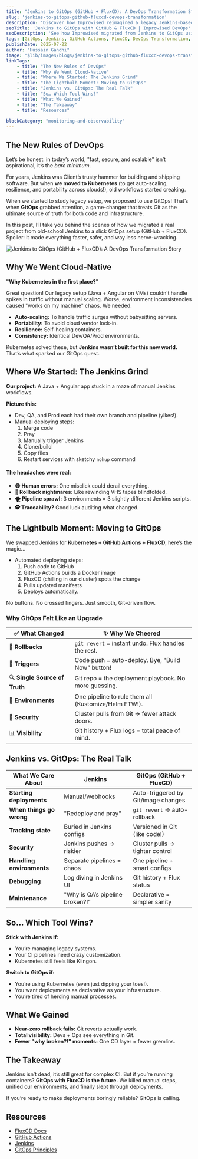 ```yaml
---
title: "Jenkins to GitOps (GitHub + FluxCD): A DevOps Transformation Story"
slug: 'jenkins-to-gitops-github-fluxcd-devops-transformation'
description: 'Discover how Improwised reimagined a legacy Jenkins-based CI/CD pipeline into a modern GitOps workflow using GitHub Actions and FluxCD. A practical journey into scalable, secure, and cloud-native DevOps.'
seoTitle: 'Jenkins to GitOps with GitHub & FluxCD | Improwised DevOps'
seoDescription: 'See how Improwised migrated from Jenkins to GitOps using GitHub & FluxCD,  enhancing deployment speed, security, and CI/CD scalability in real-world DevOps'
tags: [GitOps, Jenkins, GitHub Actions, FluxCD, DevOps Transformation, CI/CD, Cloud-Native, Improwised Technologies, Infrastructure as Code Automation]
publishDate: 2025-07-22
author: "Hussain Gandhi"
image: "$lib/images/blogs/jenkins-to-gitops-github-fluxcd-devops-transformation.png"
linkTags:
    - title: "The New Rules of DevOps"
    - title: "Why We Went Cloud-Native"
    - title: "Where We Started: The Jenkins Grind"
    - title: "The Lightbulb Moment: Moving to GitOps"
    - title: "Jenkins vs. GitOps: The Real Talk"
    - title: "So… Which Tool Wins?"
    - title: "What We Gained"
    - title: "The Takeaway"
    - title: "Resources"
      
blockCategory: "monitoring-and-observability"
---
```


## **The New Rules of DevOps**

Let’s be honest: in today’s world, "fast, secure, and scalable" isn’t aspirational, it’s the *bare minimum*. 

For years, Jenkins was Client’s trusty hammer for building and shipping software. But when **we moved to Kubernetes** (to get auto-scaling, resilience, and portability across clouds\!), old workflows started creaking. 

When we started to study legacy setup, we proposed to use GitOps\! That’s when **GitOps** grabbed attention, a game-changer that treats Git as the ultimate source of truth for both code and infrastructure.

In this post, I’ll take you behind the scenes of how we migrated a real project from old-school Jenkins to a slick GitOps setup (GitHub \+ FluxCD). Spoiler: it made everything faster, safer, and way less nerve-wracking.

![Jenkins to GitOps (GitHub + FluxCD): A DevOps Transformation Story]($lib/images/blogs/jenkins-to-gitops-github-fluxcd-devops-transformation-content-image.png)

## **Why We Went Cloud-Native**

**"Why Kubernetes in the first place?"**

Great question\! Our legacy setup (Java \+ Angular on VMs) couldn’t handle spikes in traffic without manual scaling. Worse, environment inconsistencies caused "works on my machine" chaos. We needed:

* **Auto-scaling:** To handle traffic surges without babysitting servers.  
* **Portability:** To avoid cloud vendor lock-in.  
* **Resilience:** Self-healing containers.  
* **Consistency:** Identical Dev/QA/Prod environments.

Kubernetes solved these, but **Jenkins wasn’t built for this new world.** That’s what sparked our GitOps quest.

## **Where We Started: The Jenkins Grind**
 
**Our project:** A Java \+ Angular app stuck in a maze of manual Jenkins workflows. 

**Picture this:**
* Dev, QA, and Prod each had their own branch and pipeline (yikes\!).  
* Manual deploying steps:  
  1. Merge code 
  2. Pray 
  3. Manually trigger Jenkins 
  4. Clone/build 
  5. Copy files
  6. Restart services with sketchy `nohup` command

#### **The headaches were real:**

* **😩 Human errors:** One misclick could derail everything.  
* **🔄 Rollback nightmares:** Like rewinding VHS tapes blindfolded.  
* **🌪️ Pipeline sprawl:** 3 environments \= 3 slightly different Jenkins scripts.  
* **🕵️ Traceability?** Good luck auditing what changed.

## **The Lightbulb Moment: Moving to GitOps**

We swapped Jenkins for **Kubernetes \+ GitHub Actions \+ FluxCD**, here’s the magic...
* Automated deploying steps:
  1. Push code to GitHub 
  2. GitHub Actions builds a Docker image
  3. FluxCD (chilling in our cluster) spots the change
  4. Pulls updated manifests
  5. Deploys automatically.

No buttons. No crossed fingers. Just smooth, Git-driven flow.

### **Why GitOps Felt Like an Upgrade**
 
| ✅ What Changed | ✨ Why We Cheered |
| ----- | ----- |
| 🔁 **Rollbacks** | `git revert` \= instant undo. Flux handles the rest. |
| 🤖 **Triggers** | Code push \= auto-deploy. Bye, "Build Now" button\! |
| 🔍 **Single Source of Truth** | Git repo \= the deployment playbook. No more guessing. |
| 🚢 **Environments** | One pipeline to rule them all (Kustomize/Helm FTW\!). |
| 🔐 **Security** | Cluster pulls from Git → fewer attack doors. |
| 📊 **Visibility** | Git history \+ Flux logs \= total peace of mind. |

## **Jenkins vs. GitOps: The Real Talk**

| What We Care About | Jenkins | GitOps (GitHub \+ FluxCD) |
| ----- | ----- | ----- |
| **Starting deployments** | Manual/webhooks | Auto-triggered by Git/image changes |
| **When things go wrong** | "Redeploy and pray" | `git revert` → auto-rollback |
| **Tracking state** | Buried in Jenkins configs | Versioned in Git (like code\!) |
| **Security** | Jenkins pushes → riskier | Cluster pulls → tighter control |
| **Handling environments** | Separate pipelines \= chaos | One pipeline \+ smart configs |
| **Debugging** | Log diving in Jenkins UI | Git history \+ Flux status |
| **Maintenance** | "Why is QA’s pipeline broken?\!"     | Declarative \= simpler sanity |

## **So… Which Tool Wins?**

**Stick with Jenkins if:**

* You’re managing legacy systems.  
* Your CI pipelines need crazy customization.  
* Kubernetes still feels like Klingon.

**Switch to GitOps if:**

* You’re using Kubernetes (even just dipping your toes\!).  
* You want deployments as declarative as your infrastructure.  
* You’re tired of herding manual processes.

## **What We Gained**

* **Near-zero rollback fails:** Git reverts actually work.  
* **Total visibility:** Devs \+ Ops see everything in Git.  
* **Fewer "why broken?\!" moments:** One CD layer \= fewer gremlins.

## **The Takeaway**

Jenkins isn’t dead, it’s still great for complex CI. But if you’re running containers? **GitOps with FluxCD is the future.** We killed manual steps, unified our environments, and finally slept through deployments.

If you’re ready to make deployments boringly reliable? GitOps is calling.

## **Resources**

* <a href="https://fluxcd.io/flux/" target="_blank">FluxCD Docs</a>
* <a href="https://docs.github.com/en/actions" target="_blank">GitHub Actions</a>
* <a href="https://www.jenkins.io/doc/book" target="_blank">Jenkins</a>
* <a href="https://opengitops.dev/" target="_blank">GitOps Principles</a>
